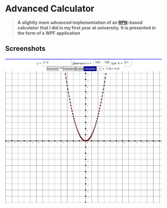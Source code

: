 # Advanced Calculator
> **A slightly more advanced implementation of an [RPN](https://en.wikipedia.org/wiki/Reverse_Polish_notation)-based calculator that I did in my first year at university. It is presented in the form of a WPF application**

## Screenshots
![alt](https://raw.githubusercontent.com/Nanoster1/AdvancedCalculator/main/images/WPFMain.png)